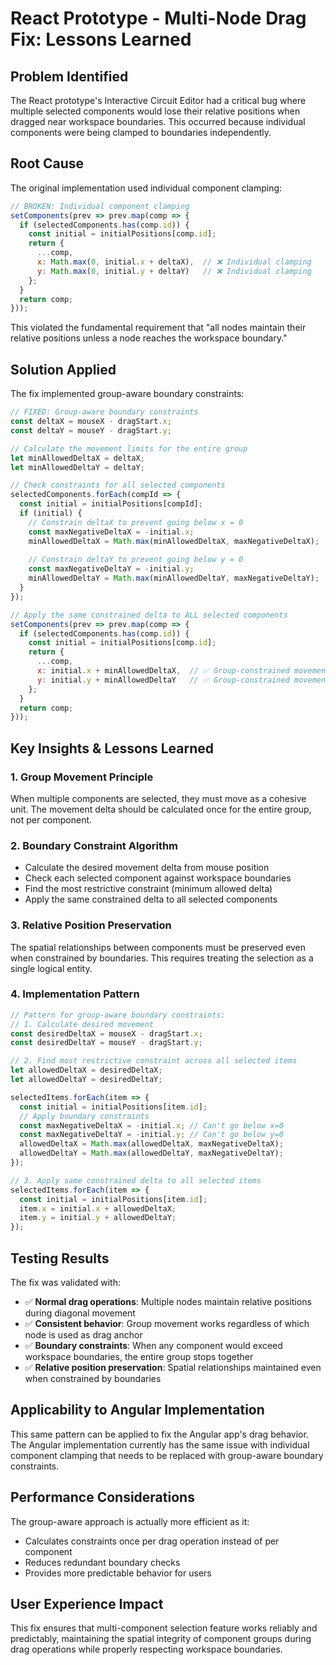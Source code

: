 # React Prototype - Multi-Node Drag Fix: Lessons Learned

## Problem Identified
The React prototype's Interactive Circuit Editor had a critical bug where multiple selected components would lose their relative positions when dragged near workspace boundaries. This occurred because individual components were being clamped to boundaries independently.

## Root Cause
The original implementation used individual component clamping:
```javascript
// BROKEN: Individual component clamping
setComponents(prev => prev.map(comp => {
  if (selectedComponents.has(comp.id)) {
    const initial = initialPositions[comp.id];
    return {
      ...comp,
      x: Math.max(0, initial.x + deltaX),  // ❌ Individual clamping
      y: Math.max(0, initial.y + deltaY)   // ❌ Individual clamping
    };
  }
  return comp;
}));
```

This violated the fundamental requirement that "all nodes maintain their relative positions unless a node reaches the workspace boundary."

## Solution Applied
The fix implemented group-aware boundary constraints:

```javascript
// FIXED: Group-aware boundary constraints
const deltaX = mouseX - dragStart.x;
const deltaY = mouseY - dragStart.y;

// Calculate the movement limits for the entire group
let minAllowedDeltaX = deltaX;
let minAllowedDeltaY = deltaY;

// Check constraints for all selected components
selectedComponents.forEach(compId => {
  const initial = initialPositions[compId];
  if (initial) {
    // Constrain deltaX to prevent going below x = 0
    const maxNegativeDeltaX = -initial.x;
    minAllowedDeltaX = Math.max(minAllowedDeltaX, maxNegativeDeltaX);
    
    // Constrain deltaY to prevent going below y = 0  
    const maxNegativeDeltaY = -initial.y;
    minAllowedDeltaY = Math.max(minAllowedDeltaY, maxNegativeDeltaY);
  }
});

// Apply the same constrained delta to ALL selected components
setComponents(prev => prev.map(comp => {
  if (selectedComponents.has(comp.id)) {
    const initial = initialPositions[comp.id];
    return {
      ...comp,
      x: initial.x + minAllowedDeltaX,  // ✅ Group-constrained movement
      y: initial.y + minAllowedDeltaY   // ✅ Group-constrained movement
    };
  }
  return comp;
}));
```

## Key Insights & Lessons Learned

### 1. **Group Movement Principle**
When multiple components are selected, they must move as a cohesive unit. The movement delta should be calculated once for the entire group, not per component.

### 2. **Boundary Constraint Algorithm**
- Calculate the desired movement delta from mouse position
- Check each selected component against workspace boundaries
- Find the most restrictive constraint (minimum allowed delta)
- Apply the same constrained delta to all selected components

### 3. **Relative Position Preservation**
The spatial relationships between components must be preserved even when constrained by boundaries. This requires treating the selection as a single logical entity.

### 4. **Implementation Pattern**
```javascript
// Pattern for group-aware boundary constraints:
// 1. Calculate desired movement
const desiredDeltaX = mouseX - dragStart.x;
const desiredDeltaY = mouseY - dragStart.y;

// 2. Find most restrictive constraint across all selected items
let allowedDeltaX = desiredDeltaX;
let allowedDeltaY = desiredDeltaY;

selectedItems.forEach(item => {
  const initial = initialPositions[item.id];
  // Apply boundary constraints
  const maxNegativeDeltaX = -initial.x; // Can't go below x=0
  const maxNegativeDeltaY = -initial.y; // Can't go below y=0
  allowedDeltaX = Math.max(allowedDeltaX, maxNegativeDeltaX);
  allowedDeltaY = Math.max(allowedDeltaY, maxNegativeDeltaY);
});

// 3. Apply same constrained delta to all selected items
selectedItems.forEach(item => {
  const initial = initialPositions[item.id];
  item.x = initial.x + allowedDeltaX;
  item.y = initial.y + allowedDeltaY;
});
```

## Testing Results
The fix was validated with:
- ✅ **Normal drag operations**: Multiple nodes maintain relative positions during diagonal movement
- ✅ **Consistent behavior**: Group movement works regardless of which node is used as drag anchor
- ✅ **Boundary constraints**: When any component would exceed workspace boundaries, the entire group stops together
- ✅ **Relative position preservation**: Spatial relationships maintained even when constrained by boundaries

## Applicability to Angular Implementation
This same pattern can be applied to fix the Angular app's drag behavior. The Angular implementation currently has the same issue with individual component clamping that needs to be replaced with group-aware boundary constraints.

## Performance Considerations
The group-aware approach is actually more efficient as it:
- Calculates constraints once per drag operation instead of per component
- Reduces redundant boundary checks
- Provides more predictable behavior for users

## User Experience Impact
This fix ensures that multi-component selection feature works reliably and predictably, maintaining the spatial integrity of component groups during drag operations while properly respecting workspace boundaries.